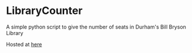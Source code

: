 # LibraryCounter
A simple python script to give the number of seats in Durham's Bill Bryson Library

Hosted at [here](https://www.library.now.sh)
